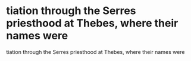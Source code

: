# tiation through the Serres priesthood at Thebes, where their names were

tiation through the Serres priesthood at Thebes, where their names were